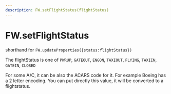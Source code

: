 ```yaml
---
description: FW.setFlightStatus(flightStatus)
---
```


# FW.setFlightStatus

shorthand for `FW.updateProperties({status:flightStatus})`

The flightStatus is one of `PWRUP`, `GATEOUT`, `ENGON`, `TAXIOUT`,  `FLYING`, `TAXIIN`, `GATEIN`, `CLOSED`

For some A/C, it can be also the ACARS code for it. For example Boeing has a 2 letter encoding. You can put directly this value, it will be converted to a flightstatus.

